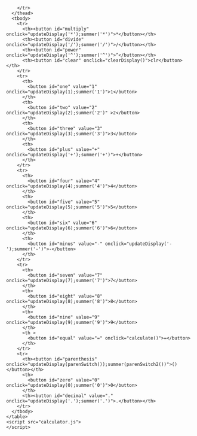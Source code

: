 
<html lang="en">
  <head>
    <meta charset="UTF-8" />
    <meta http-equiv="X-UA-Compatible" content="IE=edge" />
    <meta name="viewport" content="width=device-width, initial-scale=1.0" />
    <title>Calculator</title>
    <link rel="stylesheet" href="calculator.css" />
  </head>
  <body>
    <table>
      <thead>
        <tr>
          <td colspan="4" id="display" >&nbsp;</td>
          
        </tr>
      </thead>
      <tbody>
        <tr>
          <th><button id="multiply" onclick="updateDisplay('*');summer('*')">*</button></th>
          <th><button id="divide" onclick="updateDisplay('/');summer('/')">/</button></th>
          <th><button id="power" onclick="updateDisplay('^');summer('^')">^</button></th>
          <th><button id="clear" onclick="clearDisplay()">clr</button></th>
        </tr>
        <tr>
          <th>
            <button id="one" value="1" onclick="updateDisplay(1);summer('1')">1</button>
          </th>
          <th>
            <button id="two" value="2" onclick="updateDisplay(2);summer('2')" >2</button>
          </th>
          <th>
            <button id="three" value="3" onclick="updateDisplay(3);summer('3')">3</button>
          </th>
          <th>
            <button id="plus" value="+" onclick="updateDisplay('+');summer('+')">+</button>
          </th>
        </tr>
        <tr>
          <th>
            <button id="four" value="4" onclick="updateDisplay(4);summer('4')">4</button>
          </th>
          <th>
            <button id="five" value="5" onclick="updateDisplay(5);summer('5')">5</button>
          </th>
          <th>
            <button id="six" value="6" onclick="updateDisplay(6);summer('6')">6</button>
          </th>
          <th>
            <button id="minus" value="-" onclick="updateDisplay('-');summer('-')">-</button>
          </th>
        </tr>
        <tr>
          <th>
            <button id="seven" value="7" onclick="updateDisplay(7);summer('7')">7</button>
          </th>
          <th>
            <button id="eight" value="8" onclick="updateDisplay(8);summer('8')">8</button>
          </th>
          <th>
            <button id="nine" value="9" onclick="updateDisplay(9);summer('9')">9</button>
          </th>
          <th >
            <button id="equal" value="=" onclick="calculate()">=</button>
          </th>
        </tr>
        <tr>
          <th><button id="parenthesis" onclick="updateDisplay(parenSwitch());summer(parenSwitch2())">()</button></th>
          <th>
            <button id="zero" value="0" onclick="updateDisplay(0);summer('0')">0</button>
          </th>
          <th><button id="decimal" value="." onclick="updateDisplay('.');summer('.')">.</button></th>
        </tr>
      </tbody>
    </table>
    <script src="calculator.js">
    </script>
  </body>
</html>
